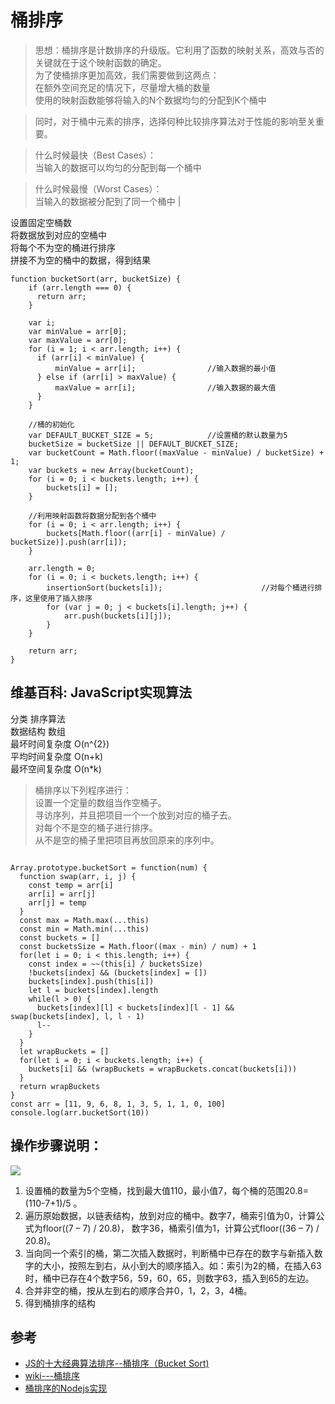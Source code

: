 # 桶排序

>思想：桶排序是计数排序的升级版。它利用了函数的映射关系，高效与否的关键就在于这个映射函数的确定。  
为了使桶排序更加高效，我们需要做到这两点：  
在额外空间充足的情况下，尽量增大桶的数量   
使用的映射函数能够将输入的N个数据均匀的分配到K个桶中  

>同时，对于桶中元素的排序，选择何种比较排序算法对于性能的影响至关重要。  

>什么时候最快（Best Cases）：  
当输入的数据可以均匀的分配到每一个桶中

>什么时候最慢（Worst Cases）：  
当输入的数据被分配到了同一个桶中
|


设置固定空桶数  
将数据放到对应的空桶中  
将每个不为空的桶进行排序  
拼接不为空的桶中的数据，得到结果  


```
function bucketSort(arr, bucketSize) {
    if (arr.length === 0) {
      return arr;
    }
 
    var i;
    var minValue = arr[0];
    var maxValue = arr[0];
    for (i = 1; i < arr.length; i++) {
      if (arr[i] < minValue) {
          minValue = arr[i];                //输入数据的最小值
      } else if (arr[i] > maxValue) {
          maxValue = arr[i];                //输入数据的最大值
      }
    }
 
    //桶的初始化
    var DEFAULT_BUCKET_SIZE = 5;            //设置桶的默认数量为5
    bucketSize = bucketSize || DEFAULT_BUCKET_SIZE;
    var bucketCount = Math.floor((maxValue - minValue) / bucketSize) + 1;   
    var buckets = new Array(bucketCount);
    for (i = 0; i < buckets.length; i++) {
        buckets[i] = [];
    }
 
    //利用映射函数将数据分配到各个桶中
    for (i = 0; i < arr.length; i++) {
        buckets[Math.floor((arr[i] - minValue) / bucketSize)].push(arr[i]);
    }
 
    arr.length = 0;
    for (i = 0; i < buckets.length; i++) {
        insertionSort(buckets[i]);                      //对每个桶进行排序，这里使用了插入排序
        for (var j = 0; j < buckets[i].length; j++) {
            arr.push(buckets[i][j]);                      
        }
    }
 
    return arr;
}
```

## 维基百科: JavaScript实现算法

分类	排序算法  
数据结构	数组  
最坏时间复杂度	 O(n^{2})  
平均时间复杂度	 O(n+k)  
最坏空间复杂度	 O(n*k)  

>桶排序以下列程序进行：  
设置一个定量的数组当作空桶子。  
寻访序列，并且把项目一个一个放到对应的桶子去。  
对每个不是空的桶子进行排序。  
从不是空的桶子里把项目再放回原来的序列中。  

```

Array.prototype.bucketSort = function(num) {
  function swap(arr, i, j) {
    const temp = arr[i]
    arr[i] = arr[j]
    arr[j] = temp
  }
  const max = Math.max(...this)
  const min = Math.min(...this)
  const buckets = []
  const bucketsSize = Math.floor((max - min) / num) + 1
  for(let i = 0; i < this.length; i++) {
    const index = ~~(this[i] / bucketsSize)
    !buckets[index] && (buckets[index] = [])
    buckets[index].push(this[i])
    let l = buckets[index].length
    while(l > 0) {
      buckets[index][l] < buckets[index][l - 1] && swap(buckets[index], l, l - 1)
      l--
    }
  }
  let wrapBuckets = []
  for(let i = 0; i < buckets.length; i++) {
    buckets[i] && (wrapBuckets = wrapBuckets.concat(buckets[i]))
  }
  return wrapBuckets
}
const arr = [11, 9, 6, 8, 1, 3, 5, 1, 1, 0, 100]
console.log(arr.bucketSort(10))
```


## 操作步骤说明：
![](http://blog.fens.me/wp-content/uploads/2014/06/bucketsort.png)

1. 设置桶的数量为5个空桶，找到最大值110，最小值7，每个桶的范围20.8=(110-7+1)/5 。
2. 遍历原始数据，以链表结构，放到对应的桶中。数字7，桶索引值为0，计算公式为floor((7 – 7) / 20.8)， 数字36，桶索引值为1，计算公式floor((36 – 7) / 20.8)。
3. 当向同一个索引的桶，第二次插入数据时，判断桶中已存在的数字与新插入数字的大小，按照左到右，从小到大的顺序插入。如：索引为2的桶，在插入63时，桶中已存在4个数字56，59，60，65，则数字63，插入到65的左边。
4. 合并非空的桶，按从左到右的顺序合并0，1，2，3，4桶。
5. 得到桶排序的结构


## 参考
- [JS的十大经典算法排序--桶排序（Bucket Sort)](https://blog.csdn.net/liaozhongping/article/details/72764366)
- [wiki---桶排序](https://zh.wikipedia.org/wiki/%E6%A1%B6%E6%8E%92%E5%BA%8F)
- [桶排序的Nodejs实现](http://blog.fens.me/algorithm-bucketsort-nodejs/)
